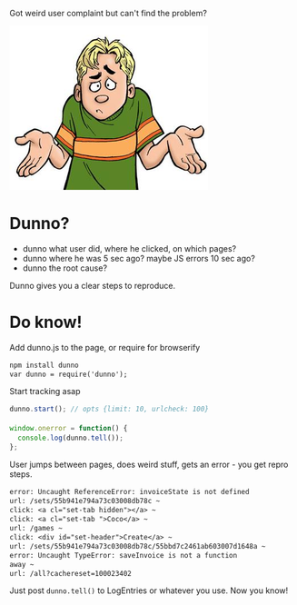 Got weird user complaint but can't find the problem?

![Dunno?](/dunno.jpeg?raw=true)

Dunno?
==
- dunno what user did, where he clicked, on which pages?
- dunno where he was 5 sec ago? maybe JS errors 10 sec ago?
- dunno the root cause?

Dunno gives you a clear steps to reproduce.

Do know!
==
Add dunno.js to the page, or require for browserify
```
npm install dunno
var dunno = require('dunno');
```

Start tracking asap

```js
dunno.start(); // opts {limit: 10, urlcheck: 100}

window.onerror = function() {
  console.log(dunno.tell());
};
```

User jumps between pages, does weird stuff, gets an error - you get repro steps.

```
error: Uncaught ReferenceError: invoiceState is not defined
url: /sets/55b941e794a73c03008db78c ~
click: <a cl="set-tab hidden"></a> ~
click: <a cl="set-tab ">Coco</a> ~
url: /games ~
click: <div id="set-header">Create</a> ~
url: /sets/55b941e794a73c03008db78c/55bbd7c2461ab603007d1648a ~
error: Uncaught TypeError: saveInvoice is not a function
away ~
url: /all?cachereset=100023402
```

Just post ```dunno.tell()``` to LogEntries or whatever you use. Now you know!
